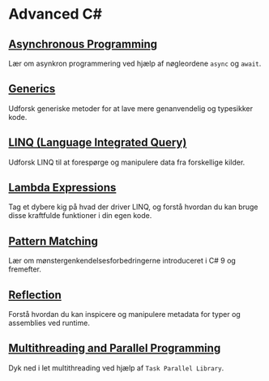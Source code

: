 # Advanced C#

## [Asynchronous Programming](#asynchronous-programming)
Lær om asynkron programmering ved hjælp af nøgleordene `async` og `await`.

## [Generics](#generics)
Udforsk generiske metoder for at lave mere genanvendelig og typesikker kode.

## [LINQ (Language Integrated Query)](#linq-language-integrated-query)
Udforsk LINQ til at forespørge og manipulere data fra forskellige kilder.

## [Lambda Expressions](#lambda-expressions)
Tag et dybere kig på hvad der driver LINQ, og forstå hvordan du kan bruge disse kraftfulde funktioner i din egen kode.

## [Pattern Matching](#pattern-matching)
Lær om mønstergenkendelsesforbedringerne introduceret i C# 9 og fremefter.

## [Reflection](#reflection)
Forstå hvordan du kan inspicere og manipulere metadata for typer og assemblies ved runtime.

## [Multithreading and Parallel Programming](#multithreading-and-parallel-programming)
Dyk ned i let multithreading ved hjælp af `Task Parallel Library`.
